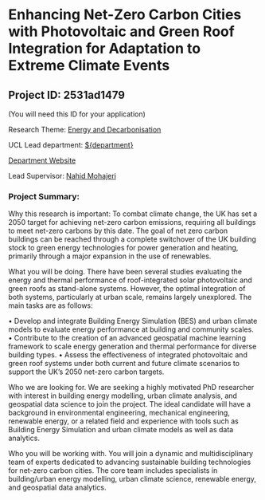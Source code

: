 # Enhancing Net-Zero Carbon Cities with Photovoltaic and Green Roof Integration for Adaptation to Extreme Climate Events

## Project ID: **2531ad1479**
(You will need this ID for your application)

Research Theme: [Energy and Decarbonisation](../themes/energy-and-decarbonisation.md)

UCL Lead department: [${department}](../departments/bartlett-school-of-environment-energy-and-resources.md)

[Department Website](https://www.ucl.ac.uk/bartlett/bartlett-school-environment-energy-and-resources)

Lead Supervisor: [Nahid Mohajeri](https://profiles.ucl.ac.uk/25811)

### Project Summary:

Why this research is important: To combat climate change, the UK has set a 2050 target for achieving net-zero carbon emissions, requiring all buildings to meet net-zero carbons by this date. The goal of net zero carbon buildings can be reached through a complete switchover of the UK building stock to green energy technologies for power generation and heating, primarily through a major expansion in the use of renewables. 

What you will be doing. There have been several studies evaluating the energy and thermal performance of roof-integrated solar photovoltaic and green roofs as stand-alone systems. However, the optimal integration of both systems, particularly at urban scale, remains largely unexplored. The main tasks are as follows: 

•	Develop and integrate Building Energy Simulation (BES) and urban climate models to evaluate energy performance at building and community scales.
•	Contribute to the creation of an advanced geospatial machine learning framework to scale energy generation and thermal performance for diverse building types.
•	Assess the effectiveness of integrated photovoltaic and green roof systems under both current and future climate scenarios to support the UK’s 2050 net-zero carbon targets.

Who we are looking for. We are seeking a highly motivated PhD researcher with interest in building energy modelling, urban climate analysis, and geospatial data science to join the project. The ideal candidate will have a background in environmental engineering, mechanical engineering, renewable energy, or a related field and experience with tools such as Building Energy Simulation and urban climate models as well as data analytics.

Who you will be working with. 
You will join a dynamic and multidisciplinary team of experts dedicated to advancing sustainable building technologies for net-zero carbon cities. The core team includes specialists in building/urban energy modelling, urban climate science, renewable energy, and geospatial data analytics.
